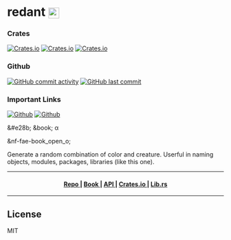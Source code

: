 <h1>
redant <img style="vertical-align:middle;" alt="logo" src="https://i.imgur.com/7U4ktuT.png?1" height="25px">
</h1>


### Crates
[![Crates.io](https://img.shields.io/crates/l/redant?style=for-the-badge)](https://crates.io/crates/redant)
[![Crates.io](https://img.shields.io/crates/d/redant?style=for-the-badge)](https://crates.io/crates/redant)
[![Crates.io](https://img.shields.io/crates/v/redant?style=for-the-badge)](https://crates.io/crates/redant)
### Github
[![GitHub commit activity](https://img.shields.io/github/commit-activity/m/hamzamohdzubair/redant?style=for-the-badge)](#)
[![GitHub last commit](https://img.shields.io/github/last-commit/hamzamohdzubair/redant?style=for-the-badge)](#)

### Important Links
[![Github](https://img.shields.io/badge/github-hamzamohdzubair%2Fredant-blue?style=for-the-badge&logo=github)](https://github.com/hamzamohdzubair/redant)
[![Github](https://img.shields.io/badge/github-hamzamohdzubair%2Fredant-blue?style=for-the-badge&logo=github)](https://github.com/hamzamohdzubair/redant)

&#e28b;
&book;
&alpha;

&nf-fae-book_open_o;

Generate a random combination of color and creature. Userful in naming objects, modules, packages, libraries (like this one).



---


<div align="center">
  <h4>
    <a href="https://github.com/hamzamohdzubair/redant">
      Repo
    </a>
    <span> | </span>
    <a href="https://hamzamohdzubair.github.io/redant/">
      Book
    </a>
    <span> | </span>
    <a href="https://docs.rs/crate/redant/latest">
      API
    </a>
    <span> | </span>
    <a href="https://crates.io/crates/redant">
      Crates.io
    </a>
    <span> | </span>
    <a href="https://lib.rs/crates/redant">
      Lib.rs
    </a>
  </h4>
</div>

---

## License

MIT